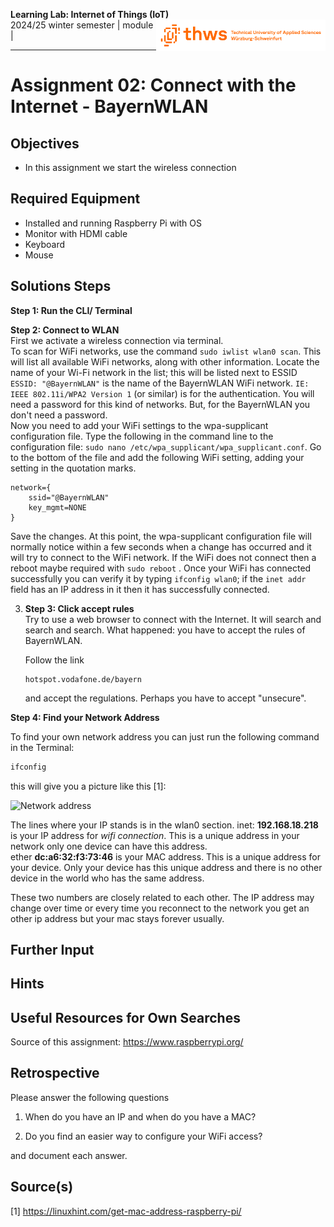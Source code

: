 <!--- Learning Lab "Digital Technologies"
Author: Holger Günzel 			Date: 2017 Oct 01 
Changes by:
Holger Günzel 	- 2017 Oct 01 - Header updated 
Lars Brehm		- 2018 Oct 16 - Updated to Raspbian "STRETCH" and header updated
Sonja Hofauer  - 2020 Sept 02 - adapted 1005 for FHWS

SIMILAR CONTENT is used in the following Assignments - Please update in sync!
- 1402_T01_DBF_EN_Hardware_Kickoff_and_WiFi.md
- 1801_T01_JAI_EN_Hardware_Kickoff.md
- 1901_T01_DEVOPS_EN_Hardware_Kickoff_and_WiFi.md
See also
- 1001_T01_DTE_EN_Assemble_RaspPI_Start_OS.md
- 1005_T01_DTE_EN_Connect_with_the_internet_***.md
  
--->
**Learning Lab: Internet of Things (IoT)**   <img style="float:right" src="../8000_Global_Files/THWS.png" height="50">  
2024/25 winter semester | module |  

***
# Assignment 02: Connect with the Internet - BayernWLAN

## Objectives
- In this assignment we start the wireless connection 

## Required Equipment
- Installed and running Raspberry Pi with OS
- Monitor with HDMI cable
- Keyboard
- Mouse

## Solutions Steps
**Step 1: Run the CLI/ Terminal**

**Step 2: Connect to WLAN**  
	First we activate a wireless connection via terminal.  
	To scan for WiFi networks, use the command `sudo iwlist wlan0 scan`.  This will list all available WiFi networks, along with other information. Locate the name of your Wi-Fi network in the list; this will be listed next to ESSID `ESSID: "@BayernWLAN"` is the name of the BayernWLAN WiFi network. `IE: IEEE 802.11i/WPA2 Version 1` (or similar) is for the authentication. You will need a password for this kind of networks. But, for the BayernWLAN you don't need a password.   
  Now you need to add your WiFi settings to the wpa-supplicant configuration file. Type the following in the command line to the configuration file: `sudo nano /etc/wpa_supplicant/wpa_supplicant.conf`. Go to the bottom of the file and add the following WiFi setting, adding your setting in the quotation marks.

	network={
		ssid="@BayernWLAN"
		key_mgmt=NONE
	}
	
Save the changes. At this point, the wpa-supplicant configuration file will normally notice within a few seconds when a change has occurred and it will try to connect to the WiFi network. If the WiFi does not connect then a reboot maybe required with `sudo reboot` . Once your WiFi has connected successfully you can verify it by typing `ifconfig wlan0`; if the `inet addr` field has an IP address in it then it has successfully connected.  




3. **Step 3: Click accept rules**  
	Try to use a web browser to connect with the Internet. It will search and search and search. What happened: you have to accept the rules of BayernWLAN.

	Follow the link 

	  ```
	  hotspot.vodafone.de/bayern
	  ```

   	and accept the regulations. Perhaps you have to accept "unsecure". 


**Step 4: Find your Network Address**

   To find your own network address you can just run the following command in the Terminal:

   ```bash
   ifconfig
   ```

   this will give you a picture like this [1]:  

   <img src="../9000_Specific_Files/IOT/2009b_wlan.png" title="Network address" width=500>  

   The lines where your IP stands is in the wlan0 section.
   inet: **192.168.18.218** is your IP address for *wifi connection*. This is a unique address in your network only one device can have this address.  
   ether **dc:a6:32:f3:73:46** is your MAC address. This is a unique address for your device. Only your device has this unique address and there is no other device in the world who has the same address. 

   These two numbers are closely related to each other. The IP address may change over time or every time you reconnect to the network you get an other ip address but your mac stays forever usually.



## Further Input


## Hints


## Useful Resources for Own Searches
Source of this assignment: https://www.raspberrypi.org/


## Retrospective

Please answer the following questions
1. When do you have an IP and when do you have a MAC?

2. Do you find an easier way to configure your WiFi access?

and document each answer.

## Source(s)

[1] https://linuxhint.com/get-mac-address-raspberry-pi/